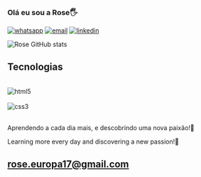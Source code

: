 ### Olá eu sou a Rose🖐️


[![whatsapp](https://img.shields.io/badge/WhatsApp-25D366?style=for-the-badge&logo=whatsapp&logoColor=white)](+351-939470631)
[![email](https://img.shields.io/badge/Gmail-D14836?style=for-the-badge&logo=gmail&logoColor=white)](rose.europa17@gmail.com)
[![linkedin](	https://img.shields.io/badge/LinkedIn-0077B5?style=for-the-badge&logo=linkedin&logoColor=white)](https://www.linkedin.com/in/rose-rodrigues-8a0890195/)

![Rose GitHub stats](https://github-readme-stats.vercel.app/api?username=Rose-Rodrigues&show_icons=true&theme=radical)


## Tecnologias 

<div Style="display: inline_block"><br/>
<img align="center" alt="html5" src=https://img.shields.io/badge/HTML-239120?style=for-the-badge&logo=html5&logoColor=white/></div>
<div Style="display: inline_block"><br/>
<img align="center" alt="css3" src=https://img.shields.io/badge/CSS-239120?&style=for-the-badge&logo=css3&logoColor=white/>
</div><br>


Aprendendo a cada dia mais, e  descobrindo uma nova paixão!💚

Learning more every day and discovering a new passion!💚

## rose.europa17@gmail.com
